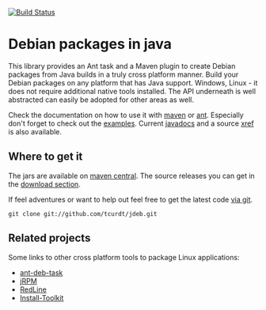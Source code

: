 [![Build Status](https://secure.travis-ci.org/tcurdt/jdeb.png)](http://travis-ci.org/tcurdt/jdeb)

# Debian packages in java

This library provides an Ant task and a Maven plugin to create Debian packages
from Java builds in a truly cross platform manner. Build your Debian packages
on any platform that has Java support. Windows, Linux - it does not require
additional native tools installed. The API underneath is well abstracted can
easily be adopted for other areas as well.

Check the documentation on how to use it with [maven](http://github.com/tcurdt/jdeb/blob/master/docs/maven.md)
or [ant](http://github.com/tcurdt/jdeb/blob/master/docs/ant.md). Especially don't forget to check out the
[examples](http://github.com/tcurdt/jdeb/blob/master/src/examples/). Current
[javadocs](http://tcurdt.github.com/jdeb/release/1.0.1/apidocs/) and a source
[xref](http://tcurdt.github.com/jdeb/release/1.0.1/xref/) is also available.


## Where to get it

The jars are available on [maven central](http://repo1.maven.org/maven2/org/vafer/jdeb/).
The source releases you can get in the [download section](http://github.com/tcurdt/jdeb/downloads).

If feel adventures or want to help out feel free to get the latest code
[via git](http://github.com/tcurdt/jdeb/tree/master).

    git clone git://github.com/tcurdt/jdeb.git


## Related projects

Some links to other cross platform tools to package Linux applications:

* [ant-deb-task](http://code.google.com/p/ant-deb-task)
* [jRPM](http://jrpm.sourceforge.net)
* [RedLine](http://www.freecompany.org/redline)
* [Install-Toolkit](http://install-toolkit.sourceforge.net)
